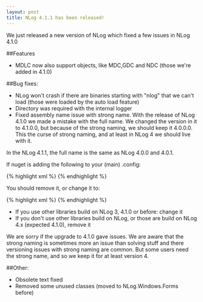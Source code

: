 ```yaml
---
layout: post
title: NLog 4.1.1 has been released!
---
```


We just released a new version of NLog which fixed a few issues in NLog 4.1.0

##Features

- MDLC now also support objects, like MDC,GDC and NDC (those we're added in 4.1.0)

##Bug fixes:
- NLog won't crash if there are binaries starting with "nlog" that we can't load (those were loaded by the auto load feature)
- Directory was required with the internal logger
- Fixed assembly name issue with strong name. With the release of NLog 4.1.0 we made a mistake with the full name. 
We changed the version in it to 4.1.0.0, but because of the strong naming, we should keep it 4.0.0.0. 
This the curse of strong naming, and at least in NLog 4 we should live with it. 

In the NLog 4.1.1, the full name is the same as NLog 4.0.0 and 4.0.1.

If nuget is adding the following to your (main) .config:

{% highlight xml %}
<dependentAssembly>
  <assemblyIdentity name="NLog" publicKeyToken="5120e14c03d0593c" culture="neutral" />
  <bindingRedirect oldVersion="0.0.0.0-4.1.0.0" newVersion="4.1.0.0" />
</dependentAssembly>
{% endhighlight %}

You should remove it, or change it to:

{% highlight xml %}
<dependentAssembly>
  <assemblyIdentity name="NLog" publicKeyToken="5120e14c03d0593c" culture="neutral" />
  <bindingRedirect oldVersion="0.0.0.0-4.1.0.0" newVersion="4.0.0.0" />
</dependentAssembly>
{% endhighlight %}

- If you use other libraries build on NLog 3, 4.1.0 or before: change it
- If you don't use other libraries build on NLog, or those are build on NLog 4.x (expected 4.1.0), remove it

We are sorry if the upgrade to 4.1.0 gave issues. 
We are aware that the strong naming is sometimes more an issue than solving stuff and there versioning issues with strong naming are common. 
But some users need the strong name, and so we keep it for at least version 4.


##Other:
- Obsolete text fixed
- Removed some unused classes (moved to NLog.Windows.Forms before)
